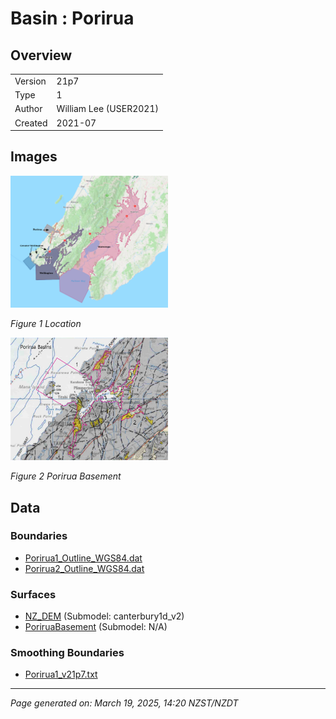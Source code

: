 # Basin : Porirua

## Overview
|         |                     |
|---------|---------------------|
| Version | 21p7           |
| Type    | 1        |
| Author  | William Lee (USER2021)            |
| Created | 2021-07           |


## Images
<a href="../images/basins/NI_south.png"><img src="../images/basins/NI_south.png" width="50%"></a>

*Figure 1 Location*

<a href="../images/basins/porirua_outline.png"><img src="../images/basins/porirua_outline.png" width="50%"></a>

*Figure 2 Porirua Basement*


## Data
### Boundaries
- [Porirua1_Outline_WGS84.dat](https://github.com/ucgmsim/Velocity-Model/tree/main/Data/Basins/Greater_Wellington_and_Porirua/v21p7/Porirua1_Outline_WGS84.dat)
- [Porirua2_Outline_WGS84.dat](https://github.com/ucgmsim/Velocity-Model/tree/main/Data/Basins/Greater_Wellington_and_Porirua/v21p7/Porirua2_Outline_WGS84.dat)

### Surfaces
- [NZ_DEM](https://github.com/ucgmsim/Velocity-Model/tree/main/Data/DEM/NZ_DEM_HD.in) (Submodel: canterbury1d_v2)
- [PoriruaBasement](https://github.com/ucgmsim/Velocity-Model/tree/main/Data/Basins/Greater_Wellington_and_Porirua/v21p7/Porirua_Elevation_WGS84.in) (Submodel: N/A)

### Smoothing Boundaries
- [Porirua1_v21p7.txt](https://github.com/ucgmsim/Velocity-Model/tree/main/Data/Boundaries/Smoothing/Porirua1_v21p7.txt)

---
*Page generated on: March 19, 2025, 14:20 NZST/NZDT*
